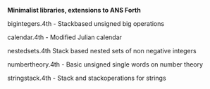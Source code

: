 **Minimalist libraries, extensions to ANS Forth**

bigintegers.4th - Stackbased unsigned big operations

calendar.4th - Modified Julian calendar

nestedsets.4th	Stack based nested sets of non negative integers

numbertheory.4th - Basic unsigned single words on number theory 

stringstack.4th - Stack and stackoperations for strings

